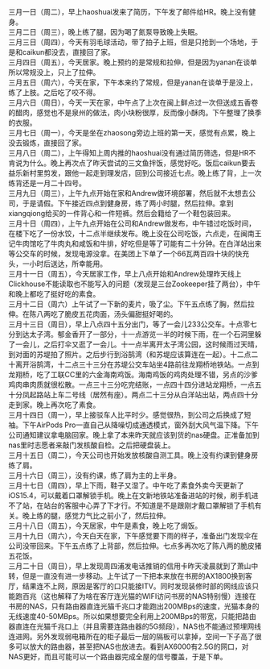 
三月一日（周二），早上haoshuai发来了简历，下午发了邮件给HR。晚上没有健身。</br>
三月二日（周三），晚上练了腿，因为喝了氮泵导致晚上失眠。</br>
三月三日（周四），今天有羽毛球活动，带了拍子上班，但是只抢到一个场地，于是和caikun都没去，直接回了家。</br>
三月四日（周五），今天居家。晚上预约的是常规和拉伸，但是因为yanan在谈单所以常规没上，只上了拉伸。</br>
三月五日（周六），今天在家，下午本来约了常规，但是yanan在谈单于是没上，练了上肢。之后吃了咬不得。</br>
三月六日（周日），今天一天在家，中午点了上次在闽上鲜点过一次但送成五香卷的醋肉，感觉也不是泉州的做法，肉小块粉很厚，反而像小酥肉。下午整理了换季的衣服。</br>
三月七日（周一），今天是坐在zhaosong旁边上班的第一天，感觉有点累，晚上没去锻炼，直接回了家。</br>
三月八日（周二），上午得知上周内推的haoshuai没有通过简历筛选，但是HR不肯说为什么。晚上再次点了昨天尝试的三文鱼拌饭，感觉好吃。饭后caikun要去益乐新村里剪发，跟他一起走到理发店，回到公司接近七点。晚上练了背，上一次练背还是一月二十四号。</br>
三月九日（周三），上午九点开始在家和Andrew做环境部署，然后就不太想去公司，于是请假。下午接近四点到健身房，练了两小时腿，然后拉伸。拿到xiangqiong给买的一件背心和一件短裤。然后会籍给了一个鞋包装回来。</br>
三月十日（周四），上午九点开始在公司和Andrew做发布，中午错过吃饭时间，在楼下吃了一份水饺，十二点半继续发布。晚上没在公司吃饭，六点走，在闽南王记牛肉馆吃了牛肉丸和咸饭和牛排，好吃但是等了可能有二十分钟。在白洋站出来等公交车的时候，发现电源没拿。在美团上下单了一个66瓦两百四十块的快充头，一小时后送达，所幸能用。</br>
三月十一日（周五），今天居家工作，早上八点开始和Andrew处理昨天线上Clickhouse不能读取也不能写入的问题（发现是三台Zookeeper挂了两台），中午和晚上都吃了挺好吃的素食。</br>
三月十二日（周六）上午试了一下新的麦片，吸了尘。下午五点练了胸，然后拉伸。在陈八两吃了脆皮五花肉面，汤头偏甜挺好喝的。</br>
三月十三日（周日），早上八点四十五分出门，等了一会儿233公交车。十点零七分到达太子湾。郁金香开了一部分，十一点游览一半的时候下雨，在一个石洞里躲了一会儿，之后打伞又逛了一会儿。十一点半离开太子湾公园，这时候雨过天晴，到对面的苏堤拍了照片。之后步行到浴鹄湾（和苏堤应该算连在一起）。十二点二十离开浴鹄湾，十二点三十三分在苏堤公交车站坐4路前往龙翔桥地铁站。一点到龙翔桥，吃了工联CC里的六金海南鸡饭。海南鸡饭的鸡肉处理不错，另点的沙爹鸡肉串肉质就很松散。一点三十三分吃完结账，一点四十四分进站龙翔桥，一点五十分凤起路站上车二号线（居然有座）。两点二十三分从白洋站出站，两点四十分走到家。晚上再次吃了素食。</br>
三月十四日（周一），早上接驳车人比平时少。感觉很热，到公司之后换成了短袖。下午AirPods Pro一直自己从降噪切成通透模式，窗外刮大风气温下降。下午公司通知建议拿电脑回家。晚上拿了本来昨天就应该到货的nas硬盘。正准备加到nas里时志愿者来敲门发核酸自检。之后把硬盘装上。</br>
三月十五日（周二），今天公司也开始发放核酸自测工具。晚上没有约课到健身房练了肩。</br>
三月十六日（周三），没有约课，练了肩为主的上半身。</br>
三月十七日（周四），早上下雨，鞋子又湿了。中午吃了素食外卖今天更新了iOS15.4，可以戴着口罩解锁手机。晚上在文新地铁站准备进站的时候，刷手机进不了站，在站台的客服中心弄了下才行。不知道是不是跟刚才戴口罩解锁了手机有关。晚上练的腿，感觉力气比之前小了，然后拉伸。</br>
三月十八日（周五），今天居家，中午是素食，晚上吃了焗饭。</br>
三月十九日（周六），今天白天在家，下午感觉要下雨的样子，准备出门发现伞在公司没带回来。下午五点练了上背部，然后拉伸。七点多再次吃了陈八两的脆皮猪五花饭。</br>
三月二十日（周日），早上发现周四浦发电话推销的信用卡昨天凌晨就到了萧山中转，但是一直没有进一步移动。上午试了一下把本来放在书房的AX1800换到客厅，结果连不上网，原因是客厅的口只能接ITV。同时发现装修时部的网线应该只能跑百兆（这也解释了为啥在客厅连光猫的WIFI访问书房的NAS特别慢）连接在书房的NAS，只有路由器直连光猫千兆口才能跑出200MBps的速度，光猫本身的无线速度40-50MBps。所以如果想要完全利用上200MBps的带宽，只能把路由器直连在光猫千兆口上（并且需要连路由器的5G频段），NAS也不能通过预埋网线连进网。另外发现弱电箱所在的柜子最后一层的隔板可以拿掉，空间一下子高了很多可以放大的路由器，甚至把NAS也放进去。看到AX6000有2.5G的网口，对NAS更好，而且可能可以一个路由器完成全屋的信号覆盖，于是下单。</br>
